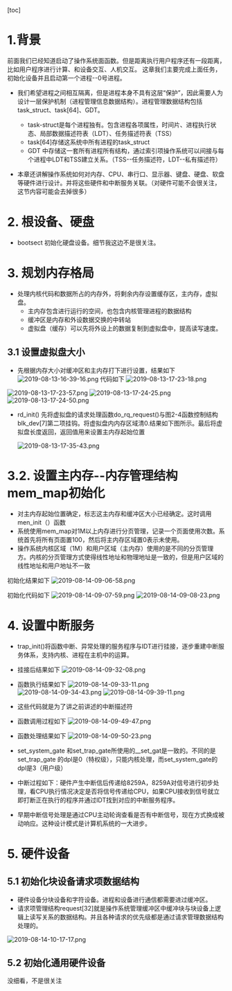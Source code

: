[toc]
# 1.背景
前面我们已经知道启动了操作系统面函数。但是距离执行用户程序还有一段距离，比如用户程序进行计算、和设备交互、人机交互。
这章我们主要完成上面任务，初始化设备并且启动第一个进程--0号进程。

* 我们希望进程之间相互隔离，但是进程本身不具有这层“保护”，因此需要人为设计一层保护机制（进程管理信息数据结构）。进程管理数据结构包括task_struct、task[64]、GDT。
    * task-struct是每个进程独有。包含进程各项属性，时间片、进程执行状态、局部数据描述符表（LDT）、任务描述符表（TSS）
    * task[64]存储这系统中所有进程的task_struct
    * GDT 中存储这一套所有进程所有结构，通过索引项操作系统可以间接与每个进程中LDT和TSS建立关系。（TSS--任务描述符，LDT--私有描述符）

* 本章还讲解操作系统如何对内存、CPU、串行口、显示器、键盘、硬盘、软盘等硬件进行设计。并将这些硬件和中断服务关联。（对硬件可能不会很关注，这节内容可能会去掉很多）



# 2. 根设备、硬盘
* bootsect 初始化硬盘设备。细节我这边不是很关注。

# 3. 规划内存格局
* 处理内核代码和数据所占的内存外，将剩余内存设置缓存区，主内存，虚拟盘。
    * 主内存包含进行运行的空间，也包含内核管理进程的数据结构
    * 缓冲区是内存和外设数据交换的中转站
    * 虚拟盘（缓存）可以先将外设上的数据复制到虚拟盘中，提高读写速度。


## 3.1 设置虚拟盘大小
* 先根据内存大小对缓冲区和主内存打下进行设置，结果如下
![2019-08-13-16-39-16.png](./images/2019-08-13-16-39-16.png)
代码如下
![2019-08-13-17-23-18.png](./images/2019-08-13-17-23-18.png)

![2019-08-13-17-23-57.png](./images/2019-08-13-17-23-57.png)
![2019-08-13-17-24-25.png](./images/2019-08-13-17-24-25.png)
![2019-08-13-17-24-50.png](./images/2019-08-13-17-24-50.png)

* rd_init() 先将虚拟盘的请求处理函数do_rq_request()与图2-4函数控制结构blk_dev[7]第二项挂钩。将虚拟盘内内存区域清0.结果如下图所示。最后将虚拟盘长度返回，返回值用来设置主内存起始位置
    
    ![2019-08-13-17-35-43.png](./images/2019-08-13-17-35-43.png)

# 3.2. 设置主内存--内存管理结构mem_map初始化
* 对主内存起始位置确定，标志这主内存和缓冲区大小已经确定。这时调用men_init（）函数
* 系统使用mem_map对1M以上内存进行分页管理，记录一个页面使用次数。系统首先将所有页面置100，然后将主内存区域置0表示未使用。
* 操作系统内核区域（1M）和用户区域（主内存）使用的是不同的分页管理方。内核的分页管理方式使得线性地址和物理地址是一致的，但是用户区域的线性地址和用户地址不一致

初始化结果如下
![2019-08-14-09-06-58.png](./images/2019-08-14-09-06-58.png)

初始化代码如下
![2019-08-14-09-07-59.png](./images/2019-08-14-09-07-59.png)
![2019-08-14-09-08-23.png](./images/2019-08-14-09-08-23.png)

# 4. 设置中断服务

* trap_init()将函数中断、异常处理的服务程序与IDT进行挂接，逐步重建中断服务体系，支持内核、进程在主机中的运算。

* 挂接后结果如下
![2019-08-14-09-32-08.png](./images/2019-08-14-09-32-08.png)

* 函数执行结果如下
![2019-08-14-09-33-11.png](./images/2019-08-14-09-33-11.png)
![2019-08-14-09-34-43.png](./images/2019-08-14-09-34-43.png)
![2019-08-14-09-39-11.png](./images/2019-08-14-09-39-11.png)

* 这些代码就是为了讲之前讲述的中断描述符
* 函数调用过程如下
![2019-08-14-09-49-47.png](./images/2019-08-14-09-49-47.png)
* 函数处理结果如下
![2019-08-14-09-50-23.png](./images/2019-08-14-09-50-23.png)

* set_system_gate 和set_trap_gate所使用的__set_gat是一致的。不同的是set_trap_gate 的dpl是0（特权级），只能内核处理，而set_system_gate的dpl是3（用户级）

* 中断过程如下：硬件产生中断信后传递给8259A，8259A对信号进行初步处理，看CPU执行情况决定是否将信号传递给CPU，如果CPU接收到信号就立即打断正在执行的程序并通过IDT找到对应的中断服务程序。


* 早期中断信号处理是通过CPU主动轮询查看是否有中断信号，现在方式换成被动响应。这种设计模式是计算机系统的一大进步。

# 5. 硬件设备
## 5.1 初始化块设备请求项数据结构
* 硬件设备分块设备和字符设备。进程和设备进行通信都需要进过缓冲区。
* 请求项管理结构request[32]就是操作系统管理缓冲区中缓冲块与块设备上逻辑上读写关系的数据结构。并且各种请求的优先级都是通过请求管理数据结构处理的。

![2019-08-14-10-17-17.png](./images/2019-08-14-10-17-17.png)

## 5.2 初始化通用硬件设备
没细看，不是很关注
